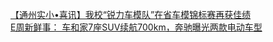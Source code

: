   
[【通州实小•喜讯】我校“锐力车模队”在省车模锦标赛再获佳绩](http://www.dianyue.me/archives/664/we36ugehpimskrmp/)  
[E周新鲜事： 车和家7座SUV续航700km，奔驰曝光两款电动车型](http://www.dianyue.me/archives/576/oaxze7er2x0us4dp/)